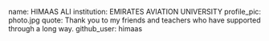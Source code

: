 name: HIMAAS ALI
institution: EMIRATES AVIATION UNIVERSITY
profile_pic: photo.jpg
quote: Thank you to my friends and teachers who have supported through a long way.
github_user: himaas
